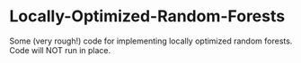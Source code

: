 # Locally-Optimized-Random-Forests
Some (very rough!) code for implementing locally optimized random forests. Code will NOT run in place.
